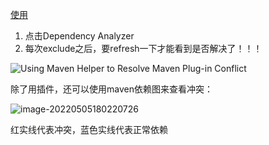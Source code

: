 [使用](https://developpaper.com/using-maven-helper-to-resolve-maven-plug-in-conflict/)

1. 点击Dependency Analyzer
2. 每次exclude之后，要refresh一下才能看到是否解决了！！！

![Using Maven Helper to Resolve Maven Plug-in Conflict](https://gitee.com/luckywind/PigGo/raw/master/image/1423993101-5c24cb626c619_articlex.png)



除了用插件，还可以使用maven依赖图来查看冲突：

![image-20220505180220726](https://gitee.com/luckywind/PigGo/raw/master/image/image-20220505180220726.png)

红实线代表冲突，蓝色实线代表正常依赖